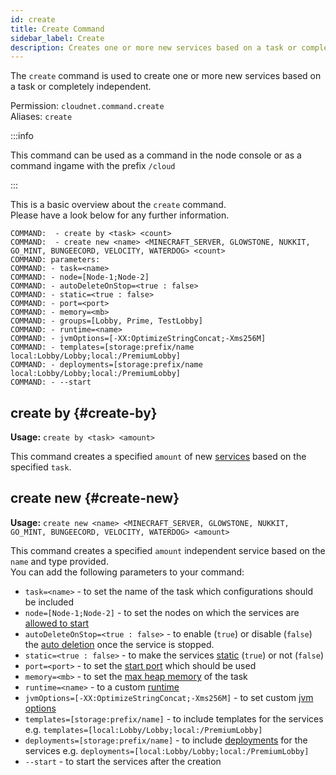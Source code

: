 ```yaml
---
id: create
title: Create Command
sidebar_label: Create
description: Creates one or more new services based on a task or completely independent.
---
```


The `create` command is used to create one or more new services based on a task or completely independent.

Permission: `cloudnet.command.create`  
Aliases: `create`

:::info

This command can be used as a command in the node console or as a command ingame with the prefix `/cloud`

:::

This is a basic overview about the `create` command.  
Please have a look below for any further information.
```
COMMAND:  - create by <task> <count>
COMMAND:  - create new <name> <MINECRAFT_SERVER, GLOWSTONE, NUKKIT, GO_MINT, BUNGEECORD, VELOCITY, WATERDOG> <count>
COMMAND: parameters:
COMMAND: - task=<name>
COMMAND: - node=[Node-1;Node-2]
COMMAND: - autoDeleteOnStop=<true : false>
COMMAND: - static=<true : false>
COMMAND: - port=<port>
COMMAND: - memory=<mb>
COMMAND: - groups=[Lobby, Prime, TestLobby]
COMMAND: - runtime=<name>
COMMAND: - jvmOptions=[-XX:OptimizeStringConcat;-Xms256M]
COMMAND: - templates=[storage:prefix/name  local:Lobby/Lobby;local:/PremiumLobby]
COMMAND: - deployments=[storage:prefix/name  local:Lobby/Lobby;local:/PremiumLobby]
COMMAND: - --start
```

## create by {#create-by}
**Usage:** `create by <task> <amount>`

This command creates a specified `amount` of new [services](../components/services.md) based on the specified `task`.

## create new {#create-new}
**Usage:** `create new <name> <MINECRAFT_SERVER, GLOWSTONE, NUKKIT, GO_MINT, BUNGEECORD, VELOCITY, WATERDOG> <amount>`

This command creates a specified `amount` independent service based on the `name` and type provided.  
You can add the following parameters to your command:
- `task=<name>` - to set the name of the task which configurations should be included
- `node=[Node-1;Node-2]` - to set the nodes on which the services are [allowed to start](../components/tasks.md#associatednodes)
- `autoDeleteOnStop=<true : false>` - to enable (`true`) or disable (`false`) the
  [auto deletion](../components/tasks.md#autodeleteonstop) once the service is stopped.
- `static=<true : false>` - to make the services [static](../components/tasks.md#staticservices) (`true`) or not (`false`)
- `port=<port>` - to set the [start port](../components/tasks.md#startport) which should be used
- `memory=<mb>` - to set the [max heap memory](../components/tasks.md#maxheapmemorysize) of the task
- `runtime=<name>` - to a custom [runtime](../components/tasks.md#runtime)
- `jvmOptions=[-XX:OptimizeStringConcat;-Xms256M]` - to set custom [jvm options](../components/tasks.md#jvmoptions)
- `templates=[storage:prefix/name]` - to include templates for the services  
  e.g. `templates=[local:Lobby/Lobby;local:/PremiumLobby]`
- `deployments=[storage:prefix/name]` - to include [deployments](../components/tasks.md#deployments) for the services
  e.g. `deployments=[local:Lobby/Lobby;local:/PremiumLobby]`
- `--start` - to start the services after the creation